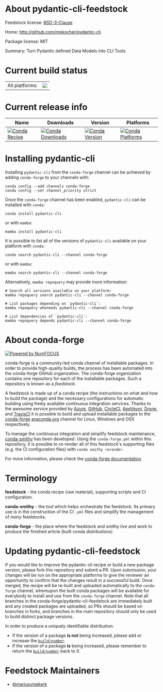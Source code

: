 About pydantic-cli-feedstock
============================

Feedstock license: [BSD-3-Clause](https://github.com/conda-forge/pydantic-cli-feedstock/blob/main/LICENSE.txt)

Home: http://github.com/mpkocher/pydantic-cli

Package license: MIT

Summary: Turn Pydantic defined Data Models into CLI Tools

Current build status
====================


<table><tr><td>All platforms:</td>
    <td>
      <a href="https://dev.azure.com/conda-forge/feedstock-builds/_build/latest?definitionId=14557&branchName=main">
        <img src="https://dev.azure.com/conda-forge/feedstock-builds/_apis/build/status/pydantic-cli-feedstock?branchName=main">
      </a>
    </td>
  </tr>
</table>

Current release info
====================

| Name | Downloads | Version | Platforms |
| --- | --- | --- | --- |
| [![Conda Recipe](https://img.shields.io/badge/recipe-pydantic--cli-green.svg)](https://anaconda.org/conda-forge/pydantic-cli) | [![Conda Downloads](https://img.shields.io/conda/dn/conda-forge/pydantic-cli.svg)](https://anaconda.org/conda-forge/pydantic-cli) | [![Conda Version](https://img.shields.io/conda/vn/conda-forge/pydantic-cli.svg)](https://anaconda.org/conda-forge/pydantic-cli) | [![Conda Platforms](https://img.shields.io/conda/pn/conda-forge/pydantic-cli.svg)](https://anaconda.org/conda-forge/pydantic-cli) |

Installing pydantic-cli
=======================

Installing `pydantic-cli` from the `conda-forge` channel can be achieved by adding `conda-forge` to your channels with:

```
conda config --add channels conda-forge
conda config --set channel_priority strict
```

Once the `conda-forge` channel has been enabled, `pydantic-cli` can be installed with `conda`:

```
conda install pydantic-cli
```

or with `mamba`:

```
mamba install pydantic-cli
```

It is possible to list all of the versions of `pydantic-cli` available on your platform with `conda`:

```
conda search pydantic-cli --channel conda-forge
```

or with `mamba`:

```
mamba search pydantic-cli --channel conda-forge
```

Alternatively, `mamba repoquery` may provide more information:

```
# Search all versions available on your platform:
mamba repoquery search pydantic-cli --channel conda-forge

# List packages depending on `pydantic-cli`:
mamba repoquery whoneeds pydantic-cli --channel conda-forge

# List dependencies of `pydantic-cli`:
mamba repoquery depends pydantic-cli --channel conda-forge
```


About conda-forge
=================

[![Powered by
NumFOCUS](https://img.shields.io/badge/powered%20by-NumFOCUS-orange.svg?style=flat&colorA=E1523D&colorB=007D8A)](https://numfocus.org)

conda-forge is a community-led conda channel of installable packages.
In order to provide high-quality builds, the process has been automated into the
conda-forge GitHub organization. The conda-forge organization contains one repository
for each of the installable packages. Such a repository is known as a *feedstock*.

A feedstock is made up of a conda recipe (the instructions on what and how to build
the package) and the necessary configurations for automatic building using freely
available continuous integration services. Thanks to the awesome service provided by
[Azure](https://azure.microsoft.com/en-us/services/devops/), [GitHub](https://github.com/),
[CircleCI](https://circleci.com/), [AppVeyor](https://www.appveyor.com/),
[Drone](https://cloud.drone.io/welcome), and [TravisCI](https://travis-ci.com/)
it is possible to build and upload installable packages to the
[conda-forge](https://anaconda.org/conda-forge) [anaconda.org](https://anaconda.org/)
channel for Linux, Windows and OSX respectively.

To manage the continuous integration and simplify feedstock maintenance,
[conda-smithy](https://github.com/conda-forge/conda-smithy) has been developed.
Using the ``conda-forge.yml`` within this repository, it is possible to re-render all of
this feedstock's supporting files (e.g. the CI configuration files) with ``conda smithy rerender``.

For more information, please check the [conda-forge documentation](https://conda-forge.org/docs/).

Terminology
===========

**feedstock** - the conda recipe (raw material), supporting scripts and CI configuration.

**conda-smithy** - the tool which helps orchestrate the feedstock.
                   Its primary use is in the construction of the CI ``.yml`` files
                   and simplify the management of *many* feedstocks.

**conda-forge** - the place where the feedstock and smithy live and work to
                  produce the finished article (built conda distributions)


Updating pydantic-cli-feedstock
===============================

If you would like to improve the pydantic-cli recipe or build a new
package version, please fork this repository and submit a PR. Upon submission,
your changes will be run on the appropriate platforms to give the reviewer an
opportunity to confirm that the changes result in a successful build. Once
merged, the recipe will be re-built and uploaded automatically to the
`conda-forge` channel, whereupon the built conda packages will be available for
everybody to install and use from the `conda-forge` channel.
Note that all branches in the conda-forge/pydantic-cli-feedstock are
immediately built and any created packages are uploaded, so PRs should be based
on branches in forks, and branches in the main repository should only be used to
build distinct package versions.

In order to produce a uniquely identifiable distribution:
 * If the version of a package **is not** being increased, please add or increase
   the [``build/number``](https://docs.conda.io/projects/conda-build/en/latest/resources/define-metadata.html#build-number-and-string).
 * If the version of a package **is** being increased, please remember to return
   the [``build/number``](https://docs.conda.io/projects/conda-build/en/latest/resources/define-metadata.html#build-number-and-string)
   back to 0.

Feedstock Maintainers
=====================

* [@mariusvniekerk](https://github.com/mariusvniekerk/)

